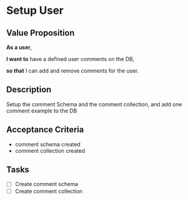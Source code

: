 # Setup User

## Value Proposition

**As a user**,

**I want to** have a defined user comments on the DB,

**so that** I can add and remove comments for the user.

## Description

Setup the comment Schema and the comment collection, and add one comment example to the DB

## Acceptance Criteria

- comment schema created
- comment collection created

## Tasks

- [ ] Create comment schema
- [ ] Create comment collection

